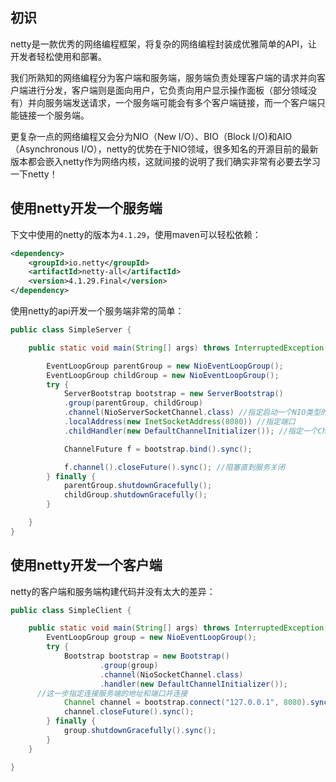 ## 初识
netty是一款优秀的网络编程框架，将复杂的网络编程封装成优雅简单的API，让开发者轻松使用和部署。

我们所熟知的网络编程分为客户端和服务端，服务端负责处理客户端的请求并向客户端进行分发，客户端则是面向用户，它负责向用户显示操作面板（部分领域没有）并向服务端发送请求，一个服务端可能会有多个客户端链接，而一个客户端只能链接一个服务端。

更复杂一点的网络编程又会分为NIO（New I/O）、BIO（Block I/O)和AIO（Asynchronous I/O），netty的优势在于NIO领域，很多知名的开源目前的最新版本都会嵌入netty作为网络内核，这就间接的说明了我们确实非常有必要去学习一下netty！

## 使用netty开发一个服务端
下文中使用的netty的版本为``4.1.29``，使用maven可以轻松依赖：
```xml
<dependency>
    <groupId>io.netty</groupId>
    <artifactId>netty-all</artifactId>
    <version>4.1.29.Final</version>
</dependency>
```
使用netty的api开发一个服务端非常的简单：
```java
public class SimpleServer {

	public static void main(String[] args) throws InterruptedException {

		EventLoopGroup parentGroup = new NioEventLoopGroup();
		EventLoopGroup childGroup = new NioEventLoopGroup();
		try {
			ServerBootstrap bootstrap = new ServerBootstrap()
			.group(parentGroup, childGroup)
			.channel(NioServerSocketChannel.class) //指定启动一个NIO类型的服务器
			.localAddress(new InetSocketAddress(8080)) //指定端口
			.childHandler(new DefaultChannelInitializer()); //指定一个ChannelHandler类型的处理器，在服务初始化之后调用处理器中的方法

			ChannelFuture f = bootstrap.bind().sync();

			f.channel().closeFuture().sync(); //阻塞直到服务关闭
		} finally {
			parentGroup.shutdownGracefully();
			childGroup.shutdownGracefully();
		}

	}
}
```
## 使用netty开发一个客户端
netty的客户端和服务端构建代码并没有太大的差异：
```java
public class SimpleClient {

	public static void main(String[] args) throws InterruptedException, IOException {
		EventLoopGroup group = new NioEventLoopGroup();
		try {
			Bootstrap bootstrap = new Bootstrap()
					.group(group)
					.channel(NioSocketChannel.class)
					.handler(new DefaultChannelInitializer());
      //这一步指定连接服务端的地址和端口并连接
			Channel channel = bootstrap.connect("127.0.0.1", 8080).sync().channel();
			channel.closeFuture().sync();
		} finally {
			group.shutdownGracefully().sync();
		}
	}

}
```
